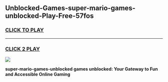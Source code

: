 
## Unblocked-Games-super-mario-games-unblocked-Play-Free-57fos
<h3>
<a href="https://premium76.site?title=super-mario-games-unblocked&ref=10A">CLICK TO PLAY</a></h3>
<hr>

<h3>
<a href="https://premium76.site?title=super-mario-games-unblocked&ref=10A">CLICK 2 PLAY</a>
  
</h3>

<a href="https://premium76.site?title=super-mario-games-unblocked&ref=10A"><img src="https://clearcache.store/games.png"></a>


**super-mario-games-unblocked games unblocked: Your Gateway to Fun and Accessible Online Gaming**
